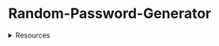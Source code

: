 # Random-Password-Generator
<details>
<summary> Resources </summary>
https://www.w3schools.com/js/js_events.asp
</details>